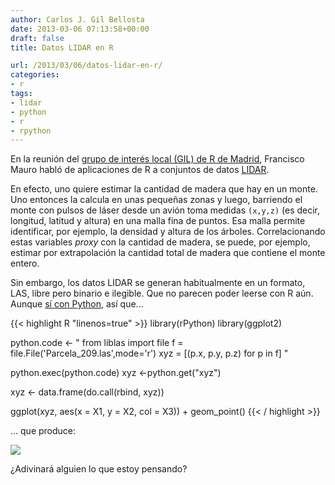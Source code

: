 ```yaml
---
author: Carlos J. Gil Bellosta
date: 2013-03-06 07:13:58+00:00
draft: false
title: Datos LIDAR en R

url: /2013/03/06/datos-lidar-en-r/
categories:
- r
tags:
- lidar
- python
- r
- rpython
---
```


En la reunión del [grupo de interés local (GIL) de R de Madrid](http://r-es.org/Grupo+de+Inter%C3%A9s+Local+de+Madrid+-+GIL+Madrid), Francisco Mauro habló de aplicaciones de R a conjuntos de datos [LIDAR](http://es.wikipedia.org/wiki/LIDAR).

En efecto, uno quiere estimar la cantidad de madera que hay en un monte. Uno entonces la calcula en unas pequeñas zonas y luego, barriendo el monte con pulsos de láser desde un avión toma medidas `(x,y,z)` (es decir, longitud, latitud y altura) en una malla fina de puntos. Esa malla permite identificar, por ejemplo, la densidad y altura de los árboles. Correlacionando estas variables _proxy_ con la cantidad de madera, se puede, por ejemplo, estimar por extrapolación la cantidad total de madera que contiene el monte entero.

Sin embargo, los datos LIDAR se generan habitualmente en un formato, LAS, libre pero binario e ilegible. Que no parecen poder leerse con R aún. Aunque [sí con Python](http://www.liblas.org/python.html), así que...

{{< highlight R "linenos=true" >}}
library(rPython)
library(ggplot2)

python.code <- "
from liblas import file
f = file.File('Parcela_209.las',mode='r')
xyz = [(p.x, p.y, p.z) for p in f]
"

python.exec(python.code)
xyz <-python.get("xyz")

xyz <- data.frame(do.call(rbind, xyz))

ggplot(xyz, aes(x = X1, y = X2, col = X3)) + geom_point()
{{< / highlight >}}

... que produce:

[![](/wp-uploads/2013/03/lidar_points.png)
](/wp-uploads/2013/03/lidar_points.png)

¿Adivinará alguien lo que estoy pensando?
